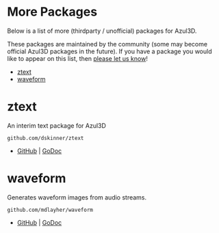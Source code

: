 # More Packages

Below is a list of more (thirdparty / unofficial) packages for Azul3D.

These packages are maintained by the community (some may become official Azul3D packages in the future). If you have a package you would like to appear on this list, then [please let us know](https://groups.google.com/forum/#!forum/azul3d)!

* [ztext](#ztext)
* [waveform](#waveform)

# ztext

An interim text package for Azul3D

```
github.com/dskinner/ztext
```

* [GitHub](https://github.com/dskinner/ztext) | [GoDoc](https://godoc.org/dasa.cc/ztext)

# waveform

Generates waveform images from audio streams.

```
github.com/mdlayher/waveform
```

* [GitHub](https://github.com/mdlayher/waveform) | [GoDoc](http://godoc.org/github.com/mdlayher/waveform)

